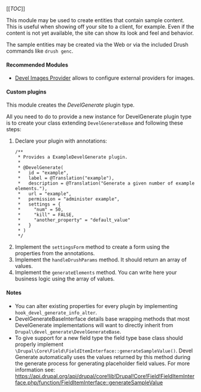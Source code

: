 [[_TOC_]]

This module may be used to create entities that contain sample content. This is
useful when showing off your site to a client, for example. Even if the content
is not yet available, the site can show its look and feel and behavior.

The sample entities may be created via the Web or via the included Drush commands
like `drush genc`.

#### Recommended Modules

- [Devel Images Provider](http://drupal.org/project/devel_image_provider) allows to configure external providers for images.

#### Custom plugins

This module creates the _DevelGenerate_ plugin type.

All you need to do to provide a new instance for DevelGenerate plugin type
is to create your class extending `DevelGenerateBase` and following these steps:

1. Declare your plugin with annotations:
    ````
    /**
     * Provides a ExampleDevelGenerate plugin.
     *
     * @DevelGenerate(
     *   id = "example",
     *   label = @Translation("example"),
     *   description = @Translation("Generate a given number of example elements."),
     *   url = "example",
     *   permission = "administer example",
     *   settings = {
     *     "num" = 50,
     *     "kill" = FALSE,
     *     "another_property" = "default_value"
     *   }
     * )
     */
    ````
1. Implement the `settingsForm` method to create a form using the properties
from the annotations.
1. Implement the `handleDrushParams` method. It should return an array of
values.
1. Implement the `generateElements` method. You can write here your business
logic using the array of values.

#### Notes

- You can alter existing properties for every plugin by implementing
`hook_devel_generate_info_alter`.
- DevelGenerateBaseInterface details base wrapping methods that most
DevelGenerate implementations will want to directly inherit from
`Drupal\devel_generate\DevelGenerateBase`.
- To give support for a new field type the field type base class should properly
implement `\Drupal\Core\Field\FieldItemInterface::generateSampleValue()`.
Devel Generate automatically uses the values returned by this method during the
generate process for generating placeholder field values. For more information
see: https://api.drupal.org/api/drupal/core!lib!Drupal!Core!Field!FieldItemInterface.php/function/FieldItemInterface::generateSampleValue
